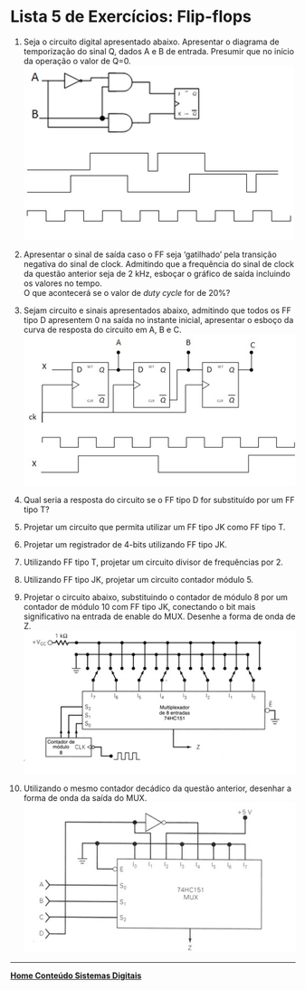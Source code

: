 # Lista 5 de Exercícios: Flip-flops

1.	Seja o circuito digital apresentado abaixo. Apresentar o diagrama de temporização do sinal Q, dados A e B de entrada. 
Presumir que no início da operação o valor de Q=0.  
![Circuitos questão 4.1](/sisdig_aulas/images_sisdig/circuitosexercicio4_1.jpg) 

2.	Apresentar o sinal de saída caso o FF seja ‘gatilhado’ pela transição negativa do sinal de clock. 
Admitindo que a frequência do sinal de clock da questão anterior seja de 2 kHz, esboçar o gráfico de saída incluindo os valores no tempo.   
O que acontecerá se o valor de *duty cycle* for de 20%?

3.	Sejam circuito e sinais apresentados abaixo, admitindo que todos os FF tipo D apresentem 0 na saída no instante inicial, 
apresentar o esboço da curva de resposta do circuito em A, B e C.  
![Circuitos questão 4.3](/sisdig_aulas/images_sisdig/circuitosexercicio4_3.jpg) 
 
4.	Qual seria a resposta do circuito se o FF tipo D for substituído por um FF tipo T?

5.	Projetar um circuito que permita utilizar um FF tipo JK como FF tipo T.

6.	Projetar um registrador de 4-bits utilizando FF tipo JK.

7.	Utilizando FF tipo T, projetar um circuito divisor de frequências por 2.

8.	Utilizando FF tipo JK, projetar um circuito contador módulo 5.

9.	Projetar o circuito abaixo, substituindo o contador de módulo 8 por um contador de módulo 10 com FF tipo JK, 
conectando o bit mais significativo na entrada de enable do MUX. Desenhe a forma de onda de Z.  
![Circuitos questão 4.9](/sisdig_aulas/images_sisdig/circuitosexercicio4_9.jpg) 
 
10.	Utilizando o mesmo contador decádico da questão anterior, desenhar a forma de onda da saída do MUX.  
![Circuitos questão 4.10](/sisdig_aulas/images_sisdig/circuitosexercicio4_10.jpg) 

___
**[Home Conteúdo Sistemas Digitais](https://github.com/claytonjasilva/claytonjasilva.github.io/blob/main/sisdig_aulas.md)**  

